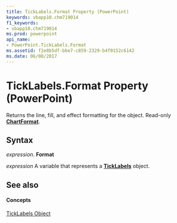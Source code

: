 ```yaml
---
title: TickLabels.Format Property (PowerPoint)
keywords: vbapp10.chm719014
f1_keywords:
- vbapp10.chm719014
ms.prod: powerpoint
api_name:
- PowerPoint.TickLabels.Format
ms.assetid: f2e8b5df-bbe7-c859-2329-b4f0152c6142
ms.date: 06/08/2017
---
```



# TickLabels.Format Property (PowerPoint)

Returns the line, fill, and effect formatting for the object. Read-only **[ChartFormat](chartformat-object-powerpoint.md)**.


## Syntax

 _expression_. **Format**

 _expression_ A variable that represents a **[TickLabels](ticklabels-object-powerpoint.md)** object.


## See also


#### Concepts


[TickLabels Object](ticklabels-object-powerpoint.md)

